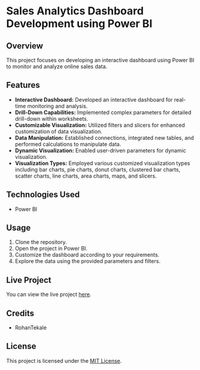 # Sales Analytics Dashboard Development using Power BI

## Overview
This project focuses on developing an interactive dashboard using Power BI to monitor and analyze online sales data.

## Features
- **Interactive Dashboard:** Developed an interactive dashboard for real-time monitoring and analysis.
- **Drill-Down Capabilities:** Implemented complex parameters for detailed drill-down within worksheets.
- **Customizable Visualization:** Utilized filters and slicers for enhanced customization of data visualization.
- **Data Manipulation:** Established connections, integrated new tables, and performed calculations to manipulate data.
- **Dynamic Visualization:** Enabled user-driven parameters for dynamic visualization.
- **Visualization Types:** Employed various customized visualization types including bar charts, pie charts, donut charts, clustered bar charts, scatter charts, line charts, area charts, maps, and slicers.

## Technologies Used
- Power BI

## Usage
1. Clone the repository.
2. Open the project in Power BI.
3. Customize the dashboard according to your requirements.
4. Explore the data using the provided parameters and filters.

## Live Project
You can view the live project [here](https://www.novypro.com/project/sales-analytics-dashboard-development-using-power-bi-power-bi).

## Credits
- RohanTekale

## License
This project is licensed under the [MIT License]([LICENSE](https://github.com/RohanTekale/Sales-Analytics-Dashboard-Development-using-Power-BI/blob/main/License)https://github.com/RohanTekale/Sales-Analytics-Dashboard-Development-using-Power-BI/blob/main/License).
